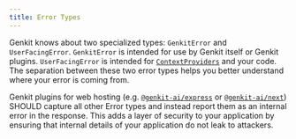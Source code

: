 ```yaml
---
title: Error Types
---
```


Genkit knows about two specialized types: `GenkitError` and `UserFacingError`.
`GenkitError` is intended for use by Genkit itself or Genkit plugins.
`UserFacingError` is intended for [`ContextProviders`](../deploy-node.md) and
your code. The separation between these two error types helps you better understand
where your error is coming from.

Genkit plugins for web hosting (e.g. [`@genkit-ai/express`](https://js.api.genkit.dev/modules/_genkit-ai_express.html) or [`@genkit-ai/next`](https://js.api.genkit.dev/modules/_genkit-ai_next.html))
SHOULD capture all other Error types and instead report them as an internal error in the response.
This adds a layer of security to your application by ensuring that internal details of your application
do not leak to attackers.
